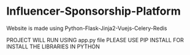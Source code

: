 # Influencer-Sponsorship-Platform
Website is made using Python-Flask-Jinja2-Vuejs-Celery-Redis

PROJECT WILL RUN USING app.py file PLEASE USE PIP INSTALL FOR INSTALL THE LIBRARIES IN PYTHON
